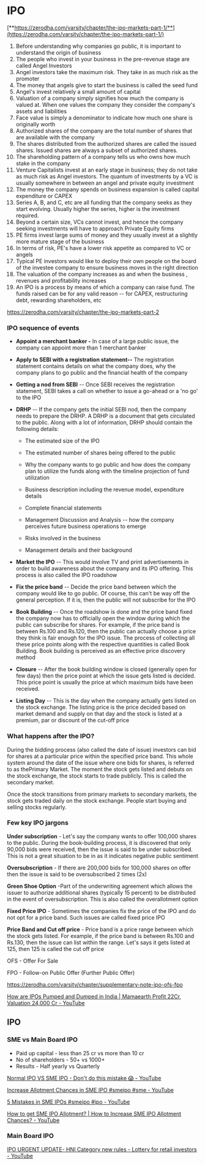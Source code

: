 # IPO

[**https://zerodha.com/varsity/chapter/the-ipo-markets-part-1/**](https://zerodha.com/varsity/chapter/the-ipo-markets-part-1/)

1. Before understanding why companies go public, it is important to understand the origin of business
2. The people who invest in your business in the pre-revenue stage are called Angel Investors
3. Angel investors take the maximum risk. They take in as much risk as the promoter
4. The money that angels give to start the business is called the seed fund
5. Angel's invest relatively a small amount of capital
6. Valuation of a company simply signifies how much the company is valued at. When one values the company they consider the company's assets and liabilities
7. Face value is simply a denominator to indicate how much one share is originally worth
8. Authorized shares of the company are the total number of shares that are available with the company
9. The shares distributed from the authorized shares are called the issued shares. Issued shares are always a subset of authorized shares.
10. The shareholding pattern of a company tells us who owns how much stake in the company
11. Venture Capitalists invest at an early stage in business; they do not take as much risk as Angel investors. The quantum of investments by a VC is usually somewhere in between an angel and private equity investment
12. The money the company spends on business expansion is called capital expenditure or CAPEX
13. Series A, B, and C, etc are all funding that the company seeks as they start evolving. Usually higher the series, higher is the investment required.
14. Beyond a certain size, VCs cannot invest, and hence the company seeking investments will have to approach Private Equity firms
15. PE firms invest large sums of money and they usually invest at a slightly more mature stage of the business
16. In terms of risk, PE's have a lower risk appetite as compared to VC or angels
17. Typical PE investors would like to deploy their own people on the board of the investee company to ensure business moves in the right direction
18. The valuation of the company increases as and when the business , revenues and profitability increases
19. An IPO is a process by means of which a company can raise fund. The funds raised can be for any valid reason -- for CAPEX, restructuring debt, rewarding shareholders, etc

https://zerodha.com/varsity/chapter/the-ipo-markets-part-2

### IPO sequence of events

- **Appoint a merchant banker -** In case of a large public issue, the company can appoint more than 1 merchant banker
- **Apply to SEBI with a registration statement--** The registration statement contains details on what the company does, why the company plans to go public and the financial health of the company
- **Getting a nod from SEBI** -- Once SEBI receives the registration statement, SEBI takes a call on whether to issue a go-ahead or a 'no go' to the IPO
- **DRHP** -- If the company gets the initial SEBI nod, then the company needs to prepare the DRHP. A DRHP is a document that gets circulated to the public. Along with a lot of information, DRHP should contain the following details:

    - The estimated size of the IPO

    - The estimated number of shares being offered to the public

    - Why the company wants to go public and how does the company plan to utilize the funds along with the timeline projection of fund utilization

    - Business description including the revenue model, expenditure details

    - Complete financial statements

    - Management Discussion and Analysis -- how the company perceives future business operations to emerge

    - Risks involved in the business

    - Management details and their background
- **Market the IPO** -- This would involve TV and print advertisements in order to build awareness about the company and its IPO offering. This process is also called the IPO roadshow
- **Fix the price band** -- Decide the price band between which the company would like to go public. Of course, this can't be way off the general perception. If it is, then the public will not subscribe for the IPO
- **Book Building** -- Once the roadshow is done and the price band fixed the company now has to officially open the window during which the public can subscribe for shares. For example, if the price band is between Rs.100 and Rs.120, then the public can actually choose a price they think is fair enough for the IPO issue. The process of collecting all these price points along with the respective quantities is called Book Building. Book building is perceived as an effective price discovery method
- **Closure** -- After the book building window is closed (generally open for few days) then the price point at which the issue gets listed is decided. This price point is usually the price at which maximum bids have been received.
- **Listing Day** -- This is the day when the company actually gets listed on the stock exchange. The listing price is the price decided based on market demand and supply on that day and the stock is listed at a premium, par or discount of the cut-off price

### What happens after the IPO?

During the bidding process (also called the date of issue) investors can bid for shares at a particular price within the specified price band. This whole system around the date of the issue where one bids for shares, is referred to as thePrimary Market. The moment the stock gets listed and debuts on the stock exchange, the stock starts to trade publicly. This is called the secondary market.

Once the stock transitions from primary markets to secondary markets, the stock gets traded daily on the stock exchange. People start buying and selling stocks regularly.

### Few key IPO jargons

**Under subscription** - Let's say the company wants to offer 100,000 shares to the public. During the book-building process, it is discovered that only 90,000 bids were received, then the issue is said to be under subscribed. This is not a great situation to be in as it indicates negative public sentiment

**Oversubscription** - If there are 200,000 bids for 100,000 shares on offer then the issue is said to be oversubscribed 2 times (2x)

**Green Shoe Option** -Part of the underwriting agreement which allows the issuer to authorize additional shares (typically 15 percent) to be distributed in the event of oversubscription. This is also called the overallotment option

**Fixed Price IPO** - Sometimes the companies fix the price of the IPO and do not opt for a price band. Such issues are called fixed price IPO

**Price Band and Cut off price** - Price band is a price range between which the stock gets listed. For example, if the price band is between Rs.100 and Rs.130, then the issue can list within the range. Let's says it gets listed at 125, then 125 is called the cut off price

OFS - Offer For Sale

FPO - Follow-on Public Offer (Further Public Offer)

https://zerodha.com/varsity/chapter/supplementary-note-ipo-ofs-fpo

[How are IPOs Pumped and Dumped in India | Mamaearth Profit 22Cr, Valuation 24,000 Cr - YouTube](https://www.youtube.com/watch?v=4CMnfEdnLj4)

## IPO

### SME vs Main Board IPO

- Paid up capital - less than 25 cr vs more than 10 cr
- No of shareholders - 50+ vs 1000+
- Results - Half yearly vs Quarterly

[Normal IPO VS SME IPO - Don't do this mistake 😱 - YouTube](https://www.youtube.com/shorts/6BbZK61L0hI)

[Increase Allotment Chances in SME IPO #smeipo #sme - YouTube](https://www.youtube.com/shorts/z2OI4oEBNes)

[5 Mistakes in SME IPOs #smeipo #ipo - YouTube](https://www.youtube.com/shorts/symNmKCIMHk)

[How to get SME IPO Allotment? | How to Increase SME IPO Allotment Chances? - YouTube](https://www.youtube.com/watch?v=ta2zp-ia15c&ab_channel=PankajLadha)

### Main Board IPO

[IPO URGENT UPDATE- HNI Category new rules - Lottery for retail investors - YouTube](https://www.youtube.com/watch?v=BPU6xNWHc3I&ab_channel=InvestAajForKal)
